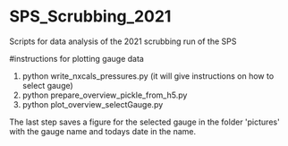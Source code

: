 # SPS_Scrubbing_2021

Scripts for data analysis of the 2021 scrubbing run of the SPS

#instructions for plotting gauge data
1. python write_nxcals_pressures.py
	(it will give instructions on how to select gauge)
2. python prepare_overview_pickle_from_h5.py
3. python plot_overview_selectGauge.py

The last step saves a figure for the selected gauge in the folder 'pictures' with the gauge name and todays date in the name.
